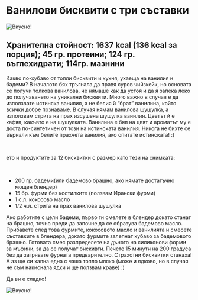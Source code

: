 # Ванилови бисквити с три съставки

![Вкусно!](/images/2017/11/53B60762-4ACE-405D-A0E4-B698F726351A-1024x768.jpeg "Да Ви е сладко!")

<h2>Хранителна стойност: 1637 kcal (136 kcal за порция); 45 гр. протеини; 124 гр. въглехидрати; 114гр. мазнини</h2>
Какво по-хубаво от топли бисквити и кухня, ухаеща на ванилия и бадеми? В началото бях тръгнала да правя суров чийзкейк, но основата се получи толкова ванилова, че нямаше как да устоя и да я запека леко до получаването на уникални бисквити. Много важно в случая е да използвате истинска ванилия, а не белия й “брат” ванилина, който всички добре познаваме. В случая нямам ванилова шушулка, а използвам стрита на прах изсушена шушулка ванилия. Цветът й е кафяв, какъвто е на шушулката. Ванилина е бял на цвят и ароматът му е доста по-синтетичен от този на истинската ванилия. Никога не бихте се върнали към белите прахчета ванилия, ако опитате истинската! :)

&nbsp;

ето и продуктите за 12 бисквитки с размер като тези на снимката:

&nbsp;
<ul>
 	<li>200 гр. бадеми(или бадемово брашно, ако нямате достатъчно мощен блендер)</li>
 	<li>15 бр. фурми без костилките (ползвам Ирански фурми)</li>
 	<li>1 с.л. кокосово масло</li>
 	<li>1/2 ч.л. стрита на прах ванилова шушулка</li>
</ul>
Ако работите с цели бадеми, първо ги смелете в блендер докато станат на брашно, точно преди да започне да се образува бадемово масло. Прибавете след това фурмите, кокосовото масло и ванилията и смесете съставките в блендера, докато фурмите залепнат хубаво за бадемовото брашно. Готовата смес разпределете на дъното на силиконови форми за мъфини, за да се получат бискивти. Печете 15 минути на 200 градуса без да загрявате фурната предварително. Страхотни бисквитки станаха!
А аз ще си хапна една с чаша топло мляко (може и ядково, но в случая не съм накиснала ядки и ще ползвам краве) :)

Да ви е сладко!

![Вкусно!](/images/2017/11/60262BCE-7E9D-41AE-80B3-A0E0262604E8-1024x768.jpeg "Да Ви е сладко!")
